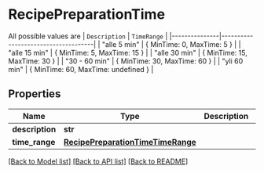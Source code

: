 # RecipePreparationTime

All possible values are | `Description` | `TimeRange`                         | |---------------|-------------------------------------| | \"alle 5 min\"  | { MinTime: 0, MaxTime: 5 }          | | \"alle 15 min\" | { MinTime: 5, MaxTime: 15 }         | | \"alle 30 min\" | { MinTime: 15, MaxTime: 30 }        | | \"30 - 60 min\" | { MinTime: 30, MaxTime: 60 }        | | \"yli 60 min\"  | { MinTime: 60, MaxTime: undefined } | 
## Properties
Name | Type | Description | Notes
------------ | ------------- | ------------- | -------------
**description** | **str** |  | 
**time_range** | [**RecipePreparationTimeTimeRange**](RecipePreparationTimeTimeRange.md) |  | 

[[Back to Model list]](../README.md#documentation-for-models) [[Back to API list]](../README.md#documentation-for-api-endpoints) [[Back to README]](../README.md)


